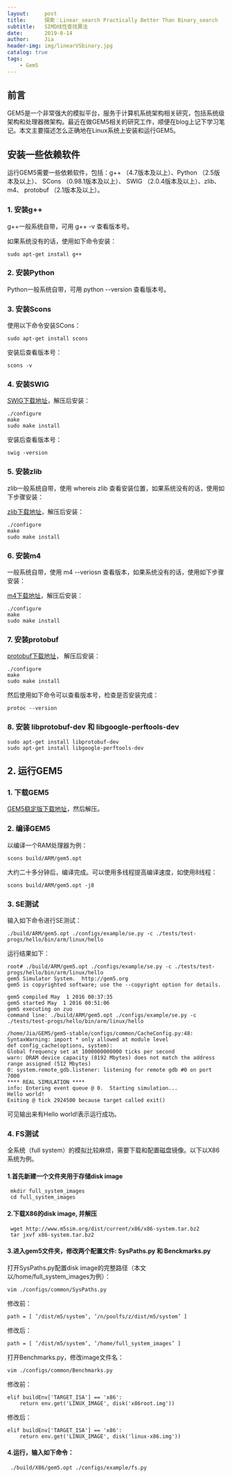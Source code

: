 ```yaml
---
layout:     post
title:      探索：Linear_search Practically Better Than Binary_search
subtitle:   SIMD线性查找算法 
date:       2019-8-14
author:     Jia
header-img: img/linearVSbinary.jpg
catalog: true
tags:
    - Gem5
---
```



## 前言

GEM5是一个非常强大的模拟平台，服务于计算机系统架构相关研究，包括系统级架构和处理器微架构。最近在做GEM5相关的研究工作，顺便在blog上记下学习笔记。本文主要描述怎么正确地在Linux系统上安装和运行GEM5。

## 安装一些依赖软件
运行GEM5需要一些依赖软件，包括：g++ （4.7版本及以上）、Python （2.5版本及以上）、 SCons （0.98.1版本及以上）、 SWIG （2.0.4版本及以上）、zlib、m4、 protobuf （2.1版本及以上）。

### 1. 安装g++
g++一般系统自带，可用 g++ -v 查看版本号。

如果系统没有的话，使用如下命令安装：
```objc
sudo apt-get install g++
```
### 2. 安装Python
Python一般系统自带，可用 python --version 查看版本号。

### 3. 安装Scons
使用以下命令安装SCons：
```objc
sudo apt-get install scons
```
安装后查看版本号：
```objc
scons -v
```
### 4. 安装SWIG
[SWIG下载地址](http://swig.org/)，解压后安装：
```objc
./configure   
make    
sudo make install 
```
安装后查看版本号：
```objc
swig -version
```
### 5. 安装zlib
zlib一般系统自带，使用 whereis zlib 查看安装位置，如果系统没有的话，使用如下步骤安装：

[zlib下载地址](http://www.zlib.net/)，解压后安装：
```objc
./configure   
make    
sudo make install 
```  
### 6. 安装m4
一般系统自带，使用 m4 --veriosn 查看版本，如果系统没有的话，使用如下步骤安装：

[m4下载地址](http://www.gnu.org/software/m4/m4.html)，解压后安装：
```objc
./configure   
make    
sudo make install  
```
### 7. 安装protobuf
[protobuf下载地址](https://github.com/protocolbuffers/protobuf)， 解压后安装：
```objc
./configure   
make    
sudo make install  
```
然后使用如下命令可以查看版本号，检查是否安装完成：
```objc
protoc --version 
```
### 8. 安装 libprotobuf-dev 和 libgoogle-perftools-dev
```objc
sudo apt-get install libprotobuf-dev    
sudo apt-get install libgoogle-perftools-dev   
```

## 2. 运行GEM5

### 1. 下载GEM5
[GEM5稳定版下载地址](http://repo.gem5.org/gem5-stable)，然后解压。

### 2. 编译GEM5
以编译一个RAM处理器为例：
```objc
scons build/ARM/gem5.opt
```
大约二十多分钟后，编译完成。可以使用多线程提高编译速度，如使用8线程：
```objc
scons build/ARM/gem5.opt -j8
```
### 3. SE测试
输入如下命令进行SE测试：
```objc
./build/ARM/gem5.opt ./configs/example/se.py -c ./tests/test-progs/hello/bin/arm/linux/hello
```
运行结果如下：
```objc
root# ./build/ARM/gem5.opt ./configs/example/se.py -c ./tests/test-progs/hello/bin/arm/linux/hello
gem5 Simulator System.  http://gem5.org
gem5 is copyrighted software; use the --copyright option for details.

gem5 compiled May  1 2016 00:37:35
gem5 started May  1 2016 00:51:06
gem5 executing on zuo
command line: ./build/ARM/gem5.opt ./configs/example/se.py -c ./tests/test-progs/hello/bin/arm/linux/hello

/home/Jia/GEM5/gem5-stable/configs/common/CacheConfig.py:48: SyntaxWarning: import * only allowed at module level
def config_cache(options, system):
Global frequency set at 1000000000000 ticks per second
warn: DRAM device capacity (8192 Mbytes) does not match the address range assigned (512 Mbytes)
0: system.remote_gdb.listener: listening for remote gdb #0 on port 7000
**** REAL SIMULATION ****
info: Entering event queue @ 0.  Starting simulation...
Hello world!
Exiting @ tick 2924500 because target called exit()
```
可见输出来有Hello world!表示运行成功。

### 4. FS测试
全系统（full system）的模拟比较麻烦，需要下载和配置磁盘镜像。以下以X86系统为例。

#### 1.首先新建一个文件夹用于存储disk image
```objc
 mkdir full_system_images
 cd full_system_images
```
#### 2.下载X86的disk image, 并解压
```objc
 wget http://www.m5sim.org/dist/current/x86/x86-system.tar.bz2
 tar jxvf x86-system.tar.bz2
```
#### 3.进入gem5文件夹，修改两个配置文件: SysPaths.py 和 Benckmarks.py

打开SysPaths.py配置disk image的完整路径（本文以/home/full_system_images为例）：
```objc
vim ./configs/common/SysPaths.py
```
修改前：
```objc
path = [ ’/dist/m5/system’, ’/n/poolfs/z/dist/m5/system’ ]
```
修改后：
```objc
path = [ ’/dist/m5/system’, ’/home/full_system_images’ ]
```
打开Benchmarks.py，修改image文件名：
```objc
vim ./configs/common/Benchmarks.py
```
修改前：
```objc
elif buildEnv['TARGET_ISA'] == 'x86':
    return env.get('LINUX_IMAGE', disk('x86root.img'))
```
修改后：
```objc
elif buildEnv['TARGET_ISA'] == 'x86':
    return env.get('LINUX_IMAGE', disk('linux-x86.img'))
```
#### 4.运行，输入如下命令：
```objc
 ./build/X86/gem5.opt ./configs/example/fs.py
```

